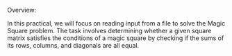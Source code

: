 Overview:

In this practical, we will focus on reading input from a file to solve the Magic Square problem. The task involves determining whether a given square matrix satisfies the conditions of a magic square by checking if the sums of its rows, columns, and diagonals are all equal.
